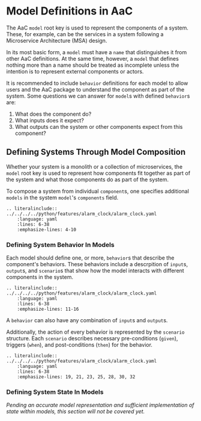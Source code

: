 # Model Definitions in AaC

The AaC `model` root key is used to represent the components of a system. These,
for example, can be the services in a system following a Microservice
Architecture (MSA) design.

In its most basic form, a `model` must have a `name` that distinguishes it from
other AaC definitions. At the same time, however, a `model` that defines nothing
more than a name should be treated as incomplete unless the intention is to
represent external components or actors.

It is recommended to include `behavior` definitions for each model to allow
users and the AaC package to understand the component as part of the system.
Some questions we can answer for `model`s with defined `behavior`s are:

1. What does the component do?
1. What inputs does it expect?
1. What outputs can the system or other components expect from this component?

## Defining Systems Through Model Composition

Whether your system is a monolith or a collection of microservices, the `model`
root key is used to represent how components fit together as part of the system
and what those components do as part of the system.

To compose a system from individual `component`s, one specifies additional
`models` in the system `model`'s `components` field.

```{eval-rst}
.. literalinclude:: ../../../../python/features/alarm_clock/alarm_clock.yaml
    :language: yaml
    :lines: 6-38
    :emphasize-lines: 4-10
```

### Defining System Behavior In Models

Each model should define one, or more, `behavior`s that describe the component's
behaviors. These behaviors include a descrpition of `input`s, `output`s, and
`scenario`s that show how the model interacts with different components in the
system.


```{eval-rst}
.. literalinclude:: ../../../../python/features/alarm_clock/alarm_clock.yaml
    :language: yaml
    :lines: 6-38
    :emphasize-lines: 11-16
```

A `behavior` can also have any combination of `input`s and `output`s.

Additionally, the action of every behavior is represented by the `scenario`
structure. Each `scenario` describes necessary pre-conditions (`given`),
triggers (`when`), and post-conditions (`then`) for the behavior.

```{eval-rst}
.. literalinclude:: ../../../../python/features/alarm_clock/alarm_clock.yaml
    :language: yaml
    :lines: 6-38
    :emphasize-lines: 19, 21, 23, 25, 28, 30, 32
```

### Defining System State In Models

*Pending an accurate model representation and sufficient implementation of state
within models, this section will not be covered yet.*
